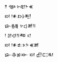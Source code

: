 <div class='block'>
<div class='line'>𒈫 𒀲𒆳𒊏𒈨𒌍</div>
<div class='line'>𒊭 𒁹𒀭𒋳𒋃</div>
<div class='line'>𒇽𒉆 𒆳𒌓𒋢𒀀</div>
<div class='line'>𒁹 𒌆𒋼𒀀𒍣 𒃰</div>
<div class='line'>𒊭 𒁹𒀭𒉺𒉽𒈨𒌍𒋢</div>
<div class='line'>𒇽𒆠𒂊𒁍 𒊭 𒌷𒀫𒊑</div>
</div>